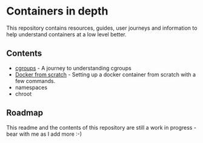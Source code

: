 # Containers in depth

This repository contains resources, guides, user journeys and information to help understand containers at a low level better.

## Contents

* [cgroups](./cgroups.md) - A  journey to understanding cgroups
* [Docker from scratch](./docker-from-scratch.md) - Setting up a docker container from scratch with a few commands.
* namespaces
* chroot

## Roadmap

This readme and the contents of this repository are still a work in progress - bear with me as I add more :-)

